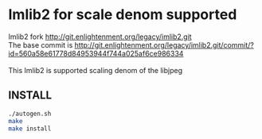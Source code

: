 Imlib2 for scale denom supported
======

Imlib2 fork http://git.enlightenment.org/legacy/imlib2.git<br>
The base commit is http://git.enlightenment.org/legacy/imlib2.git/commit/?id=560a58e61778d84953944f744a025af6ce986334<br>
<br>
This Imlib2 is supported scaling denom of the libjpeg

<h2>INSTALL</h2>

```bash
./autogen.sh
make
make install
```

